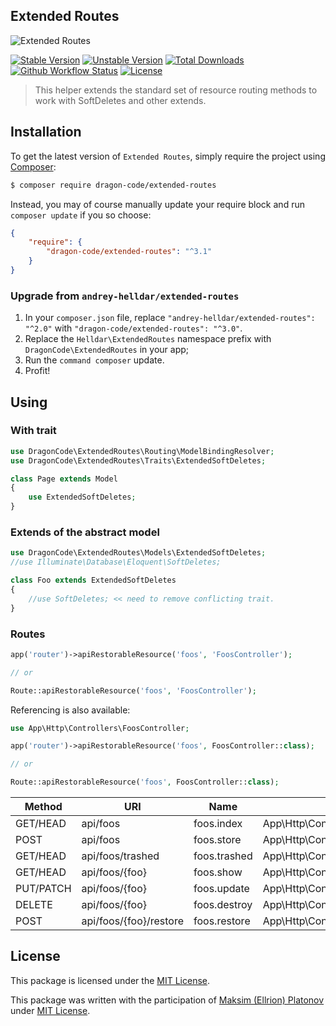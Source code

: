 ## Extended Routes

<img src="https://preview.dragon-code.pro/TheDragonCode/extended-routes.svg?brand=laravel" alt="Extended Routes"/>

[![Stable Version][badge_stable]][link_packagist]
[![Unstable Version][badge_unstable]][link_packagist]
[![Total Downloads][badge_downloads]][link_packagist]
[![Github Workflow Status][badge_build]][link_build]
[![License][badge_license]][link_license]

> This helper extends the standard set of resource routing methods to work with SoftDeletes and other extends.


## Installation

To get the latest version of `Extended Routes`, simply require the project using [Composer](https://getcomposer.org):

```bash
$ composer require dragon-code/extended-routes
```

Instead, you may of course manually update your require block and run `composer update` if you so choose:

```json
{
    "require": {
        "dragon-code/extended-routes": "^3.1"
    }
}
```

### Upgrade from `andrey-helldar/extended-routes`

1. In your `composer.json` file, replace `"andrey-helldar/extended-routes": "^2.0"` with `"dragon-code/extended-routes": "^3.0"`.
2. Replace the `Helldar\ExtendedRoutes` namespace prefix with `DragonCode\ExtendedRoutes` in your app;
3. Run the `command composer` update.
4. Profit!

## Using

### With trait

```php
use DragonCode\ExtendedRoutes\Routing\ModelBindingResolver;
use DragonCode\ExtendedRoutes\Traits\ExtendedSoftDeletes;

class Page extends Model
{
    use ExtendedSoftDeletes;
}
```

### Extends of the abstract model

```php
use DragonCode\ExtendedRoutes\Models\ExtendedSoftDeletes;
//use Illuminate\Database\Eloquent\SoftDeletes;

class Foo extends ExtendedSoftDeletes
{
    //use SoftDeletes; << need to remove conflicting trait.
}
```

### Routes

```php
app('router')->apiRestorableResource('foos', 'FoosController');

// or

Route::apiRestorableResource('foos', 'FoosController');
```

Referencing is also available:

```php
use App\Http\Controllers\FoosController;

app('router')->apiRestorableResource('foos', FoosController::class);

// or

Route::apiRestorableResource('foos', FoosController::class);
```

| Method    | URI                    | Name         | Action                                      | Middleware |
|-----------|------------------------|--------------|---------------------------------------------|------------|
| GET/HEAD  | api/foos               | foos.index   | App\Http\Controllers\FoosController@index   | api        |
| POST      | api/foos               | foos.store   | App\Http\Controllers\FoosController@store   | api        |
| GET/HEAD  | api/foos/trashed       | foos.trashed | App\Http\Controllers\FoosController@trashed | api        |
| GET/HEAD  | api/foos/{foo}         | foos.show    | App\Http\Controllers\FoosController@show    | api        |
| PUT/PATCH | api/foos/{foo}         | foos.update  | App\Http\Controllers\FoosController@update  | api        |
| DELETE    | api/foos/{foo}         | foos.destroy | App\Http\Controllers\FoosController@destroy | api        |
| POST      | api/foos/{foo}/restore | foos.restore | App\Http\Controllers\FoosController@restore | api        |

## License

This package is licensed under the [MIT License](LICENSE).

This package was written with the participation of [Maksim (Ellrion) Platonov](https://github.com/Ellrion) under [MIT License](LICENSE).


[badge_build]:          https://img.shields.io/github/actions/workflow/status/TheDragonCode/extended-routes/phpunit.yml?style=flat-square

[badge_downloads]:      https://img.shields.io/packagist/dt/dragon-code/extended-routes.svg?style=flat-square

[badge_license]:        https://img.shields.io/packagist/l/dragon-code/extended-routes.svg?style=flat-square

[badge_stable]:         https://img.shields.io/github/v/release/TheDragonCode/extended-routes?label=stable&style=flat-square

[badge_unstable]:       https://img.shields.io/badge/unstable-dev--main-orange?style=flat-square

[link_build]:           https://github.com/TheDragonCode/extended-routes/actions

[link_license]:         LICENSE

[link_packagist]:       https://packagist.org/packages/dragon-code/extended-routes
